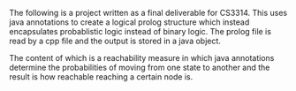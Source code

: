 The following is a project written as a final deliverable for CS3314.  This uses java annotations to create a logical prolog structure which instead encapsulates probablistic logic instead of binary logic.  The prolog file is read by a cpp file and the output is stored in a java object. 

The content of which is a reachability measure in which java annotations determine the probabilities of moving from one state to another and the result is how reachable reaching a certain node is.  
